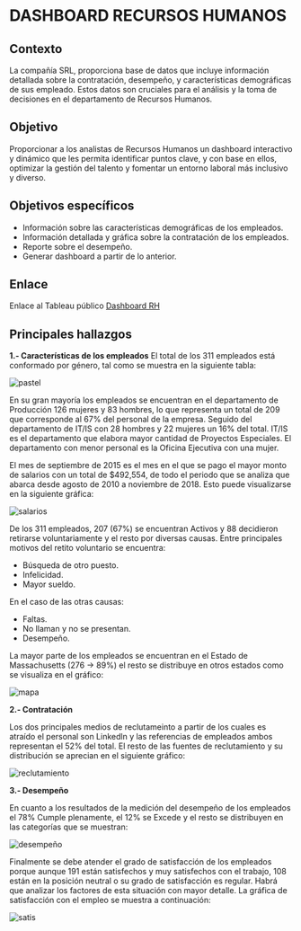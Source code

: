 # DASHBOARD RECURSOS HUMANOS 

## Contexto
La compañía SRL, proporciona base de datos que incluye información detallada sobre la contratación, desempeño, y características demográficas de sus empleado. Estos datos son cruciales para el análisis y la toma de decisiones en el departamento de Recursos Humanos. 

## Objetivo
Proporcionar a los analistas de Recursos Humanos un dashboard interactivo y dinámico que les permita identificar puntos clave, y con base en ellos, optimizar la gestión del talento y fomentar un entorno laboral más inclusivo y diverso.

## Objetivos específicos 
- Información sobre las características demográficas de los empleados.
- Información detallada y gráfica sobre la contratación de los empleados. 
- Reporte sobre el desempeño.
- Generar dashboard a partir de lo anterior.

## Enlace
Enlace al Tableau público [Dashboard RH](https://public.tableau.com/app/profile/lupita.torres/viz/CPTableau_17420705063300/Dashboard1)

## Principales hallazgos

**1.- Características de los empleados**
El total de los 311 empleados está conformado por género, tal como se muestra en la siguiente tabla: 

![pastel](https://github.com/user-attachments/assets/766e9710-e677-4596-ac83-89266099a1cc)

En su gran mayoría los empleados se encuentran en el departamento de Producción 126 mujeres y 83 hombres, lo que representa un total de 209 que corresponde al 67% del personal de la empresa. Seguido del departamento de IT/IS con 28 hombres y 22 mujeres un 16% del total. IT/IS es el departamento que elabora mayor cantidad de Proyectos Especiales. El departamento con menor personal es la Oficina Ejecutiva con una mujer.

El mes de septiembre de 2015 es el mes en el que se pago el mayor monto de salarios con un total de $492,554, de todo el periodo que se analiza que abarca desde agosto de 2010 a noviembre de 2018. Esto puede visualizarse en la siguiente gráfica: 

![salarios](https://github.com/user-attachments/assets/91a6e397-84f7-4eb1-916f-88262808e51e)

De los 311 empleados, 207 (67%) se encuentran Activos y 88 decidieron retirarse voluntariamente y el resto por diversas causas. Entre principales motivos del retito voluntario se encuentra: 
- Búsqueda de otro puesto.
- Infelicidad.
- Mayor sueldo.

En el caso de las otras causas:
- Faltas.
- No llaman y no se presentan.
- Desempeño.

La mayor parte de los empleados se encuentran en el Estado de Massachusetts (276 -> 89%) el resto se distribuye en otros estados como se visualiza en el gráfico:

![mapa](https://github.com/user-attachments/assets/f24d8180-37a7-418a-9f4b-66b9f8ca93ac)

**2.- Contratación**

Los dos principales medios de reclutameinto a partir de los cuales es atraído el personal son Linkedln y las referencias de empleados ambos representan el 52% del total. El resto de las fuentes de reclutamiento y su distribución se aprecian en el siguiente gráfico:

![reclutamiento](https://github.com/user-attachments/assets/79fcf70c-67e1-4bfc-a97f-b0d74f1c133c)

**3.- Desempeño**

En cuanto a los resultados de la medición del desempeño de los empleados el 78% Cumple plenamente, el 12% se Excede y el resto se distribuyen en las categorías que se muestran: 

![desempeño](https://github.com/user-attachments/assets/af2e4c2f-3adb-41d3-9e00-2e8ef85c0973)

Finalmente se debe atender el grado de satisfacción de los empleados porque aunque 191 están satisfechos y muy satisfechos con el trabajo, 108 están en la posición neutral o su grado de satisfacción es regular. Habrá que analizar los factores de esta situación con mayor detalle. La gráfica de satisfacción con el empleo se muestra a continuación:

![satis](https://github.com/user-attachments/assets/ebb4e3e7-74be-461b-824e-426689f5299b)





